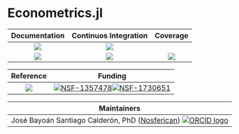 # Econometrics.jl

| **Documentation** | **Continuos Integration** | **Coverage**    |
|:-----------------:|:-------------------------:|:---------------:|
| [![][dsi]][dsu]   | [![][pei]][peu]           |                 |
| [![][ddi]][ddu]   | [![][bsi]][bsu]           | [![][cci]][ccu] |

| **Reference**     | **Funding**                                                                          |
|:-----------------:|:------------------------------------------------------------------------------------:|
| [![][pubi]][pubu] | [![NSF-1357478][nsf1357478i]][nsf1357478u][![NSF-1730651][nsf1730651i]][nsf1730651u] |

| **Maintainers**   |
|:-----------------:|
| José Bayoán Santiago Calderón, PhD ([Nosferican](https://github.com/Nosferican)) [![ORCID logo][orcidi]][orcidu] |

<!-- CI -->

[bsi]: https://github.com/Nosferican/Econometrics.jl/workflows/CI/badge.svg
[bsu]: https://github.com/Nosferican/Econometrics.jl/actions?workflow=CI

[pei]: https://juliaci.github.io/NanosoldierReports/pkgeval_badges/E/Econometrics.svg
[peu]: https://juliaci.github.io/NanosoldierReports/pkgeval_badges/report.html

<!-- Citation -->

[pubu]: https://doi.org/10.21105/jcon.00038
[pubi]: https://proceedings.juliacon.org/papers/10.21105/jcon.00038/status.svg

<!-- Code Coverage -->

[cci]: https://codecov.io/gh/Nosferican/Econometrics.jl/branch/master/graph/badge.svg
[ccu]: https://codecov.io/gh/Nosferican/Econometrics.jl

<!-- Documentation -->

[dsi]: https://img.shields.io/badge/docs-stable-blue?style=plastic
[dsu]: https://Nosferican.github.io/Econometrics.jl/stable/

[ddi]: https://img.shields.io/badge/docs-dev-blue?style=plastic
[ddu]: https://Nosferican.github.io/Econometrics.jl/dev/

<!-- Funding -->

[nsf1357478i]: https://img.shields.io/badge/NSF-1357478-blue.svg
[nsf1357478u]: https://nsf․gov/awardsearch/showAward?AWD_ID=1357478
[nsf1730651i]: https://img.shields.io/badge/NSF-1730651-blue.svg
[nsf1730651u]: https://nsf․gov/awardsearch/showAward?AWD_ID=1730651

<!-- Maintainers -->

[orcidi]: https://orcid.org/sites/default/files/images/orcid_16x16.png
[orcidu]: https://orcid.org/0000-0002-8406-6175
